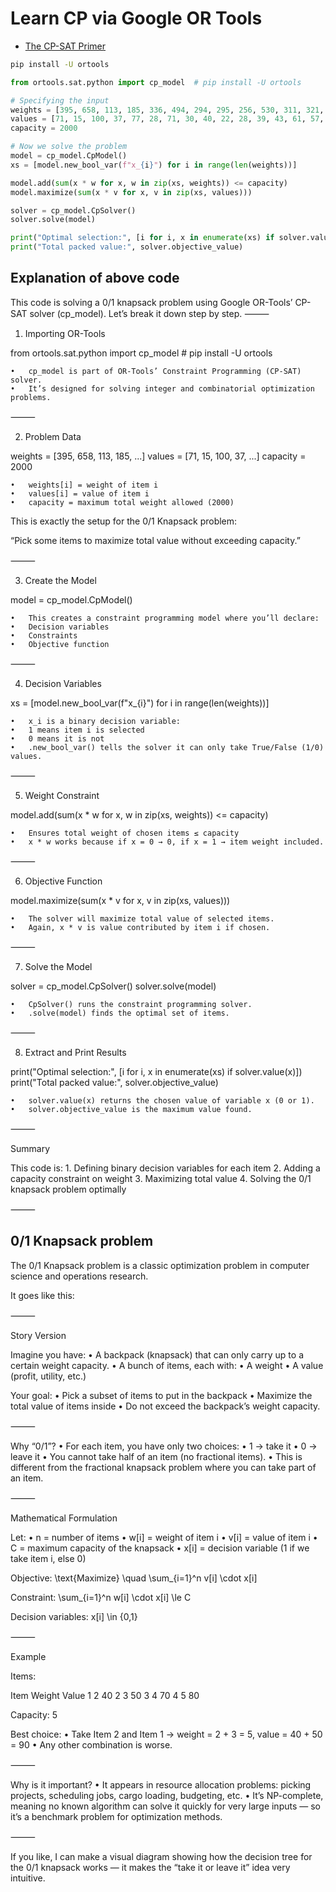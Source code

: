 # Learn CP via Google OR Tools

- [The CP-SAT Primer](https://d-krupke.github.io/cpsat-primer/05_parameters.html)

```bash
pip install -U ortools
```

```python
from ortools.sat.python import cp_model  # pip install -U ortools

# Specifying the input
weights = [395, 658, 113, 185, 336, 494, 294, 295, 256, 530, 311, 321, 602, 855, 209, 647, 520, 387, 743, 26, 54, 420, 667, 971, 171, 354, 962, 454, 589, 131, 342, 449, 648, 14, 201, 150, 602, 831, 941, 747, 444, 982, 732, 350, 683, 279, 667, 400, 441, 786, 309, 887, 189, 119, 209, 532, 461, 420, 14, 788, 691, 510, 961, 528, 538, 476, 49, 404, 761, 435, 729, 245, 204, 401, 347, 674, 75, 40, 882, 520, 692, 104, 512, 97, 713, 779, 224, 357, 193, 431, 442, 816, 920, 28, 143, 388, 23, 374, 905, 942]
values = [71, 15, 100, 37, 77, 28, 71, 30, 40, 22, 28, 39, 43, 61, 57, 100, 28, 47, 32, 66, 79, 70, 86, 86, 22, 57, 29, 38, 83, 73, 91, 54, 61, 63, 45, 30, 51, 5, 83, 18, 72, 89, 27, 66, 43, 64, 22, 23, 22, 72, 10, 29, 59, 45, 65, 38, 22, 68, 23, 13, 45, 34, 63, 34, 38, 30, 82, 33, 64, 100, 26, 50, 66, 40, 85, 71, 54, 25, 100, 74, 96, 62, 58, 21, 35, 36, 91, 7, 19, 32, 77, 70, 23, 43, 78, 98, 30, 12, 76, 38]
capacity = 2000

# Now we solve the problem
model = cp_model.CpModel()
xs = [model.new_bool_var(f"x_{i}") for i in range(len(weights))]

model.add(sum(x * w for x, w in zip(xs, weights)) <= capacity)
model.maximize(sum(x * v for x, v in zip(xs, values)))

solver = cp_model.CpSolver()
solver.solve(model)

print("Optimal selection:", [i for i, x in enumerate(xs) if solver.value(x)])
print("Total packed value:", solver.objective_value)

```
## Explanation of above code
This code is solving a 0/1 knapsack problem using Google OR-Tools’ CP-SAT solver (cp_model).
Let’s break it down step by step.
⸻

1. Importing OR-Tools

from ortools.sat.python import cp_model  # pip install -U ortools

	•	cp_model is part of OR-Tools’ Constraint Programming (CP-SAT) solver.
	•	It’s designed for solving integer and combinatorial optimization problems.

⸻

2. Problem Data

weights = [395, 658, 113, 185, ...]
values = [71, 15, 100, 37, ...]
capacity = 2000

	•	weights[i] = weight of item i
	•	values[i] = value of item i
	•	capacity = maximum total weight allowed (2000)

This is exactly the setup for the 0/1 Knapsack problem:

“Pick some items to maximize total value without exceeding capacity.”

⸻

3. Create the Model

model = cp_model.CpModel()

	•	This creates a constraint programming model where you’ll declare:
	•	Decision variables
	•	Constraints
	•	Objective function

⸻

4. Decision Variables

xs = [model.new_bool_var(f"x_{i}") for i in range(len(weights))]

	•	x_i is a binary decision variable:
	•	1 means item i is selected
	•	0 means it is not
	•	.new_bool_var() tells the solver it can only take True/False (1/0) values.

⸻

5. Weight Constraint

model.add(sum(x * w for x, w in zip(xs, weights)) <= capacity)

	•	Ensures total weight of chosen items ≤ capacity
	•	x * w works because if x = 0 → 0, if x = 1 → item weight included.

⸻

6. Objective Function

model.maximize(sum(x * v for x, v in zip(xs, values)))

	•	The solver will maximize total value of selected items.
	•	Again, x * v is value contributed by item i if chosen.

⸻

7. Solve the Model

solver = cp_model.CpSolver()
solver.solve(model)

	•	CpSolver() runs the constraint programming solver.
	•	.solve(model) finds the optimal set of items.

⸻

8. Extract and Print Results

print("Optimal selection:", [i for i, x in enumerate(xs) if solver.value(x)])
print("Total packed value:", solver.objective_value)

	•	solver.value(x) returns the chosen value of variable x (0 or 1).
	•	solver.objective_value is the maximum value found.

⸻

Summary

This code is:
	1.	Defining binary decision variables for each item
	2.	Adding a capacity constraint on weight
	3.	Maximizing total value
	4.	Solving the 0/1 knapsack problem optimally

⸻


## 0/1 Knapsack problem

The 0/1 Knapsack problem is a classic optimization problem in computer science and operations research.

It goes like this:

⸻

Story Version

Imagine you have:
	•	A backpack (knapsack) that can only carry up to a certain weight capacity.
	•	A bunch of items, each with:
	•	A weight
	•	A value (profit, utility, etc.)

Your goal:
	•	Pick a subset of items to put in the backpack
	•	Maximize the total value of items inside
	•	Do not exceed the backpack’s weight capacity.

⸻

Why “0/1”?
	•	For each item, you have only two choices:
	•	1 → take it
	•	0 → leave it
	•	You cannot take half of an item (no fractional items).
	•	This is different from the fractional knapsack problem where you can take part of an item.

⸻

Mathematical Formulation

Let:
	•	n = number of items
	•	w[i] = weight of item i
	•	v[i] = value of item i
	•	C = maximum capacity of the knapsack
	•	x[i] = decision variable (1 if we take item i, else 0)

Objective:
\text{Maximize} \quad \sum_{i=1}^n v[i] \cdot x[i]

Constraint:
\sum_{i=1}^n w[i] \cdot x[i] \le C

Decision variables:
x[i] \in \{0,1\}

⸻

Example

Items:

Item	Weight	Value
1	2	40
2	3	50
3	4	70
4	5	80

Capacity: 5

Best choice:
	•	Take Item 2 and Item 1 → weight = 2 + 3 = 5, value = 40 + 50 = 90
	•	Any other combination is worse.

⸻

Why is it important?
	•	It appears in resource allocation problems: picking projects, scheduling jobs, cargo loading, budgeting, etc.
	•	It’s NP-complete, meaning no known algorithm can solve it quickly for very large inputs — so it’s a benchmark problem for optimization methods.

⸻

If you like, I can make a visual diagram showing how the decision tree for the 0/1 knapsack works — it makes the “take it or leave it” idea very intuitive.